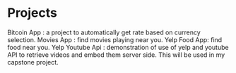 # Projects
Bitcoin App : a project to automatically get rate based on currency selection. 
Movies App : find movies playing near you.
Yelp Food App: find food near you.
Yelp Youtube Api : demonstration of use of yelp and youtube API to retrieve videos and embed them server side. This will be used in my capstone project.